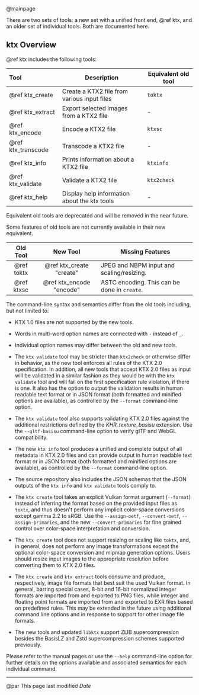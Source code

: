 @mainpage

There are two sets of tools: a new set with a unified front end, @ref ktx, and an older set of individual tools. Both are documented here.

ktx Overview
------------

@ref ktx includes the following tools:

| Tool | Description | Equivalent old tool |
| :--- | ----------- | ------------------- |
| @ref ktx_create | Create a KTX2 file from various input files | `toktx` |
| @ref ktx_extract | Export selected images from a KTX2 file | - |
| @ref ktx_encode | Encode a KTX2 file | `ktxsc` |
| @ref ktx_transcode | Transcode a KTX2 file | - |
| @ref ktx_info | Prints information about a KTX2 file | `ktxinfo` |
| @ref ktx_validate | Validate a KTX2 file | `ktx2check` |
| @ref ktx_help | Display help information about the ktx tools | - |

Equivalent old tools are deprecated and will be removed in the near future.

Some features of old tools are not currently available in their new equivalent.

| Old Tool | New Tool | Missing Features |
| :------: | :------: | ---------------- |
| @ref toktx  | @ref ktx_create "create" | JPEG and NBPM input and scaling/resizing. |
| @ref ktxsc  | @ref ktx_encode "encode" | ASTC encoding. This can be done in `create`. |

The command-line syntax and semantics differ from the old tools including, but not limited to:

* KTX 1.0 files are not supported by the new tools.

* Words in multi-word option names are connected with `-` instead of `_`.
* Individual option names may differ between the old and new tools.
* The `ktx validate` tool may be stricter than `ktx2check` or otherwise differ in behavior, as the new tool enforces all rules of the KTX 2.0 specification. In addition, all new tools that accept KTX 2.0 files as input will be validated in a similar fashion as they would be with the `ktx validate` tool and will fail on the first specification rule violation, if there is one. It also has the option to output the validation results in human readable text format or in JSON format (both formatted and minified options are available), as controlled by the `--format` command-line option.
* The `ktx validate` tool also supports validating KTX 2.0 files against the additional restrictions defined by the _KHR\_texture\_basisu_ extension. Use the `--gltf-basisu` command-line option to verify glTF and WebGL compatibility.
* The new `ktx info` tool produces a unified and complete output of all metadata in KTX 2.0 files and can provide output in human readable text format or in JSON format (both formatted and minified options are available), as controlled by the `--format` command-line option.
* The source repository also includes the JSON schemas that the JSON outputs of the `ktx info` and `ktx validate` tools comply to.
* The `ktx create` tool takes an explicit Vulkan format argument (`--format`) instead of inferring the format based on the provided input files as `toktx`, and thus doesn't perform any implicit color-space conversions except gamma 2.2 to sRGB. Use the `--assign-oetf`, `--convert-oetf`, `--assign-primaries`, and the new `--convert-primaries` for fine grained control over color-space interpretation and conversion.
* The `ktx create` tool does not support resizing or scaling like `toktx`, and, in general, does not perform any image transformations except the optional color-space conversion and mipmap generation options. Users should resize input images to the appropriate resolution before converting them to KTX 2.0 files.
* The `ktx create` and `ktx extract` tools consume and produce, respectively, image file formats that best suit the used Vulkan format. In general, barring special cases, 8-bit and 16-bit normalized integer formats are imported from and exported to PNG files, while integer and floating point formats are imported from and exported to EXR files based on predefined rules. This may be extended in the future using additional command line options and in response to support for other image file formats.
* The new tools and updated `libktx` support ZLIB supercompression besides the BasisLZ and Zstd supercompression schemes supported previously.

Please refer to the manual pages or use the `--help` command-line option for further details on the options available and associated semantics for each individual command.

---
@par This page last modified $Date$
